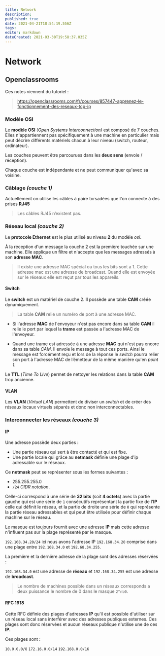 ```yaml
---
title: Network
description: 
published: true
date: 2021-04-21T18:54:19.556Z
tags: 
editor: markdown
dateCreated: 2021-03-30T19:58:37.035Z
---
```


# Network

## Openclassrooms

Ces notes viennent du tutoriel :
> https://openclassrooms.com/fr/courses/857447-apprenez-le-fonctionnement-des-reseaux-tcp-ip

### Modèle OSI

Le **modèle OSI** *(Open Systems Interconnection)* est composé de 7 couches. Elles n'appartiennent pas spécifiquement à une machine en particulier mais peut décrire différents matériels chacun à leur niveau (switch, routeur, ordinateur).

Les couches peuvent être parcourues dans les **deux sens** (envoie / réception).

Chaque couche est indépendante et ne peut communiquer qu'avec sa voisine.

### Câblage *(couche 1)*

Actuellement on utilise les câbles à paire torsadées que l'on connecte à des prises **RJ45**
> Les câbles RJ45 n’existent pas.

### Réseau local *(couche 2)*

Le **protocole Ethernet** est le plus utilisé au niveau **2** du modèle *osi*.

À la réception d'un message la couche 2 est la première touchée sur une machine. Elle applique un filtre et n'accepte que les messages adressés à son **adresse MAC**.

> Il existe une adresse MAC spécial ou tous les bits sont a 1. Cette adresse mac est une adresse de broadcast. Quand elle est envoyée sur le réseaux elle est reçut par tous les appareils.

#### Switch

Le **switch** est un matériel de couche 2. Il possède une table **CAM** créée dynamiquement.

> La table **CAM** relie un numéro de port à une adresse MAC.

* Si l'adresse **MAC** de l'envoyeur n'est pas encore dans sa table **CAM** il relie le port par lequel la **trame** est passée a l'adresse MAC de l'envoyeur.

* Quand une trame est adressée à une adresse **MAC** qui n'est pas encore dans sa table *CAM*. Il envoie le message à tout ces ports. Ainsi le message est forcément reçu et lors de la réponse le *switch* pourra relier son port à l'adresse MAC de l’émetteur de la même manière qu'en *point 1*.

Le **TTL** (*Time To Live*) permet de nettoyer les relations dans la table **CAM** trop ancienne.

#### VLAN

Les **VLAN** (*Virtual LAN*) permettent de diviser un *switch* et de créer des réseaux locaux virtuels séparés et donc non interconnectables.

### Interconnecter les réseaux *(couche 3)*

#### IP

Une adresse possède deux parties :

* Une partie réseau qui sert à être contacté et qui est fixe.
* Une partie locale qui grâce au **netmask** définie une plage d'ip adressable sur le réseaux.

Ce **netmask** peut se représenter sous les formes suivantes :

* 255.255.255.0
* `/24` *CIDR notation*.

Celle-ci correspond à une série de **32 bits** (soit **4 octets**) avec la partie gauche qui est une série de `1` consécutifs représentant la partie fixe de l'**IP** celle qui définit le réseau, et la partie de droite une série de `0` qui représente la partie réseau adressables et qui peut être utilisée pour définir chaque machine sur le réseau.

Le masque est toujours fournit avec une adresse **IP** mais cette adresse n'influent pas sur la plage représenté par le masque.

`192.168.34.20/24` ici nous avons l'adresse IP `192.168.34.20` comprise dans une plage entre `192.168.34.0` et `192.68.34.255`.

La première et la dernière adresse de la plage sont des adresses réservées :

`192.168.34.0` est une adresse de **réseau** et `192.168.34.255` est une adresse de **broadcast**.
> Le nombre de machines possible dans un réseaux corresponds a deux puissance le nombre de 0 dans le masque `2^nb0`.

#### RFC 1918

Cette RFC définie des plages d'adresses **IP** qu'il est possible d'utiliser sur un réseau local sans interférer avec des adresses publiques externes. Ces plages sont donc réservées et aucun réseaux publique n'utilise une de ces **IP**.

Ces plages sont :

`10.0.0.0/8`
`172.16.0.0/14`
`192.168.0.0/16`
